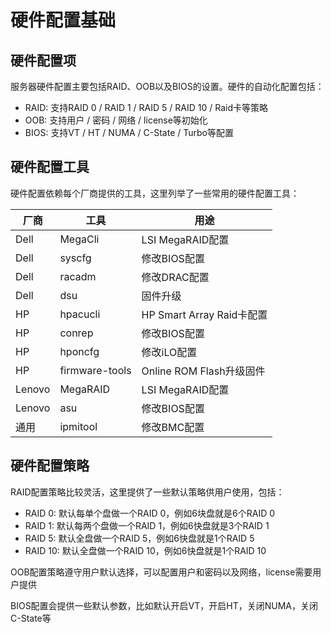 # 硬件配置基础

## 硬件配置项

服务器硬件配置主要包括RAID、OOB以及BIOS的设置。硬件的自动化配置包括：

* RAID: 支持RAID 0 / RAID 1 / RAID 5 / RAID 10 / Raid卡等策略
* OOB: 支持用户 / 密码 / 网络 / license等初始化
* BIOS: 支持VT / HT / NUMA / C-State / Turbo等配置

## 硬件配置工具

硬件配置依赖每个厂商提供的工具，这里列举了一些常用的硬件配置工具：

厂商 | 工具 | 用途
--- | --- | ---
Dell | MegaCli | LSI MegaRAID配置
Dell | syscfg | 修改BIOS配置
Dell | racadm | 修改DRAC配置
Dell | dsu | 固件升级
HP | hpacucli | HP Smart Array Raid卡配置
HP | conrep | 修改BIOS配置
HP | hponcfg | 修改iLO配置
HP | firmware-tools | Online ROM Flash升级固件
Lenovo | MegaRAID | LSI MegaRAID配置
Lenovo | asu | 修改BIOS配置
通用 | ipmitool | 修改BMC配置

## 硬件配置策略

RAID配置策略比较灵活，这里提供了一些默认策略供用户使用，包括：

* RAID 0: 默认每单个盘做一个RAID 0，例如6块盘就是6个RAID 0
* RAID 1: 默认每两个盘做一个RAID 1，例如6快盘就是3个RAID 1
* RAID 5: 默认全盘做一个RAID 5，例如6快盘就是1个RAID 5
* RAID 10: 默认全盘做一个RAID 10，例如6快盘就是1个RAID 10

OOB配置策略遵守用户默认选择，可以配置用户和密码以及网络，license需要用户提供

BIOS配置会提供一些默认参数，比如默认开启VT，开启HT，关闭NUMA，关闭C-State等
